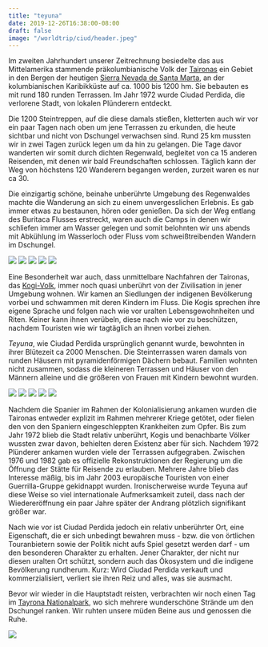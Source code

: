 ```yaml
---
title: "teyuna"
date: 2019-12-26T16:38:00-08:00
draft: false
image: "/worldtrip/ciud/header.jpeg"
---
```


Im zweiten Jahrhundert unserer Zeitrechnung besiedelte das aus Mittelamerika stammende präkolumbianische Volk der [Taironas](https://de.wikipedia.org/wiki/Tairona_(Volk)) ein Gebiet in den Bergen der heutigen [Sierra Nevada de Santa Marta](https://de.wikipedia.org/wiki/Sierra_Nevada_de_Santa_Marta), an der kolumbianischen Karibikküste auf ca. 1000 bis 1200 hm. Sie bebauten es mit rund 180 runden Terrassen. Im Jahr 1972 wurde Ciudad Perdida, die verlorene Stadt, von lokalen Plünderern entdeckt.

Die 1200 Steintreppen, auf die diese damals stießen, kletterten auch wir vor ein paar Tagen nach oben um jene Terrassen zu erkunden, die heute sichtbar und nicht von Dschungel verwachsen sind. Rund 25 km mussten wir in zwei Tagen zurück legen um da hin zu gelangen. Die Tage davor wanderten wir somit durch dichten Regenwald, begleitet von ca 15 anderen Reisenden, mit denen wir bald Freundschaften schlossen. Täglich kann der Weg von höchstens 120 Wanderern begangen werden, zurzeit waren es nur ca 30.

Die einzigartig schöne, beinahe unberührte Umgebung des Regenwaldes machte die Wanderung an sich zu einem unvergesslichen Erlebnis. Es gab immer etwas zu bestaunen, hören oder genießen. Da sich der Weg entlang des Buritaca Flusses erstreckt, waren auch die Camps in denen wir schliefen immer am Wasser gelegen und somit belohnten wir uns abends mit Abkühlung im Wasserloch oder Fluss vom schweißtreibenden Wandern im Dschungel.

![](/worldtrip/ciud/trek_1.jpeg)
![](/worldtrip/ciud/trek_2.jpeg)
![](/worldtrip/ciud/trek_3.jpeg)
![](/worldtrip/ciud/trek_4.jpeg)
![](/worldtrip/ciud/trek_5.jpeg)

Eine Besonderheit war auch, dass unmittelbare Nachfahren der Taironas, das [Kogi-Volk](https://de.wikipedia.org/wiki/Kogi), immer noch quasi unberührt von der Zivilisation in jener Umgebung wohnen. Wir kamen an Siedlungen der indigenen Bevölkerung vorbei und schwammen mit deren Kindern im Fluss. Die Kogis sprechen ihre eigene Sprache und folgen nach wie vor uralten Lebensgewohnheiten und Riten. Keiner kann ihnen verübeln, diese nach wie vor zu beschützen, nachdem Touristen wie wir tagtäglich an ihnen vorbei ziehen.

*Teyuna*, wie Ciudad Perdida ursprünglich genannt wurde, bewohnten in ihrer Blütezeit ca 2000 Menschen. Die Steinterrassen waren damals von runden Häusern mit pyramidenförmigen Dächern bebaut. Familien wohnten nicht zusammen, sodass die kleineren Terrassen und Häuser von den Männern alleine und die größeren von Frauen mit Kindern bewohnt wurden.

![](/worldtrip/ciud/city_1.jpeg)
![](/worldtrip/ciud/city_2.jpeg)
![](/worldtrip/ciud/city_3.jpeg)
![](/worldtrip/ciud/city_4.jpeg)
![](/worldtrip/ciud/city_5.jpeg)

Nachdem die Spanier im Rahmen der Kolonialisierung ankamen wurden die Taironas entweder explizit im Rahmen mehrerer Kriege getötet, oder fielen den von den Spaniern eingeschleppten Krankheiten zum Opfer. Bis zum Jahr 1972 blieb die Stadt relativ unberührt, Kogis und benachbarte Völker wussten zwar davon, behielten deren Existenz aber für sich. Nachdem 1972 Plünderer ankamen wurden viele der Terrassen aufgegraben. Zwischen 1976 und 1982 gab es offizielle Rekonstruktionen der Regierung um die Öffnung der Stätte für Reisende zu erlauben. Mehrere Jahre blieb das Interesse mäßig, bis im Jahr 2003 europäische Touristen von einer Guerrilla-Gruppe gekidnappt wurden. Ironischerweise wurde Teyuna auf diese Weise so viel internationale Aufmerksamkeit zuteil, dass nach der Wiedereröffnung ein paar Jahre später der Andrang plötzlich signifikant größer war.

Nach wie vor ist Ciudad Perdida jedoch ein relativ unberührter Ort, eine Eigenschaft, die er sich unbedingt bewahren muss - bzw. die von örtlichen Touranbietern sowie der Politik nicht aufs Spiel gesetzt werden darf - um den besonderen Charakter zu erhalten. Jener Charakter, der nicht nur diesen uralten Ort schützt, sondern auch das Ökosystem und die indigene Bevölkerung rundherum. Kurz: Wird Ciudad Perdida verkauft und kommerzialisiert, verliert sie ihren Reiz und alles, was sie ausmacht.

Bevor wir wieder in die Hauptstadt reisten, verbrachten wir noch einen Tag im [Tayrona Nationalpark](https://de.wikipedia.org/wiki/Parque_Nacional_Natural_Tayrona), wo sich mehrere wunderschöne Strände um den Dschungel ranken. Wir ruhten unsere müden Beine aus und genossen die Ruhe.

![](/worldtrip/ciud/selfie.jpeg)
